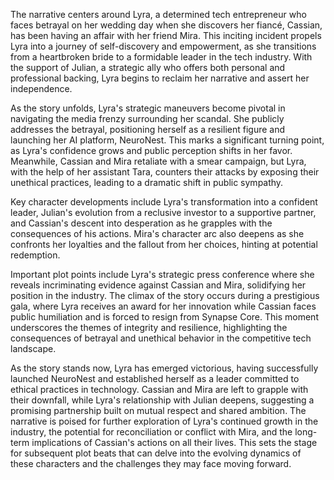 The narrative centers around Lyra, a determined tech entrepreneur who faces betrayal on her wedding day when she discovers her fiancé, Cassian, has been having an affair with her friend Mira. This inciting incident propels Lyra into a journey of self-discovery and empowerment, as she transitions from a heartbroken bride to a formidable leader in the tech industry. With the support of Julian, a strategic ally who offers both personal and professional backing, Lyra begins to reclaim her narrative and assert her independence.

As the story unfolds, Lyra's strategic maneuvers become pivotal in navigating the media frenzy surrounding her scandal. She publicly addresses the betrayal, positioning herself as a resilient figure and launching her AI platform, NeuroNest. This marks a significant turning point, as Lyra's confidence grows and public perception shifts in her favor. Meanwhile, Cassian and Mira retaliate with a smear campaign, but Lyra, with the help of her assistant Tara, counters their attacks by exposing their unethical practices, leading to a dramatic shift in public sympathy.

Key character developments include Lyra's transformation into a confident leader, Julian's evolution from a reclusive investor to a supportive partner, and Cassian's descent into desperation as he grapples with the consequences of his actions. Mira's character arc also deepens as she confronts her loyalties and the fallout from her choices, hinting at potential redemption.

Important plot points include Lyra's strategic press conference where she reveals incriminating evidence against Cassian and Mira, solidifying her position in the industry. The climax of the story occurs during a prestigious gala, where Lyra receives an award for her innovation while Cassian faces public humiliation and is forced to resign from Synapse Core. This moment underscores the themes of integrity and resilience, highlighting the consequences of betrayal and unethical behavior in the competitive tech landscape.

As the story stands now, Lyra has emerged victorious, having successfully launched NeuroNest and established herself as a leader committed to ethical practices in technology. Cassian and Mira are left to grapple with their downfall, while Lyra's relationship with Julian deepens, suggesting a promising partnership built on mutual respect and shared ambition. The narrative is poised for further exploration of Lyra's continued growth in the industry, the potential for reconciliation or conflict with Mira, and the long-term implications of Cassian's actions on all their lives. This sets the stage for subsequent plot beats that can delve into the evolving dynamics of these characters and the challenges they may face moving forward.